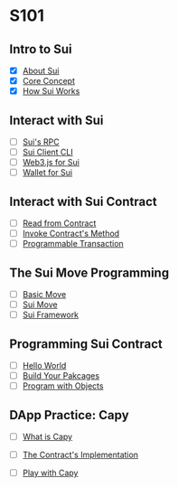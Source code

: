 # S101

## Intro to Sui

- [x] [About Sui](./intro/about.md)
- [x] [Core Concept](./intro/concept.md)
- [x] [How Sui Works](./intro/how_sui_works.md)

## Interact with Sui

- [ ] [Sui's RPC](./)
- [ ] [Sui Client CLI](./)
- [ ] [Web3.js for Sui](./)
- [ ] [Wallet for Sui](./)

## Interact with Sui Contract
- [ ] [Read from Contract](./)
- [ ] [Invoke Contract's Method](./)
- [ ] [Programmable Transaction ](./)

## The Sui Move Programming

- [ ] [Basic Move](./)
- [ ] [Sui Move](./)
- [ ] [Sui Framework](./)

## Programming Sui Contract

- [ ] [Hello World](./)
- [ ] [Build Your Pakcages](./)
- [ ] [Program with Objects](./)

## DApp Practice: Capy

- [ ] [What is Capy](./)
- [ ] [The Contract's Implementation](./)
- [ ] [Play with Capy](./)

